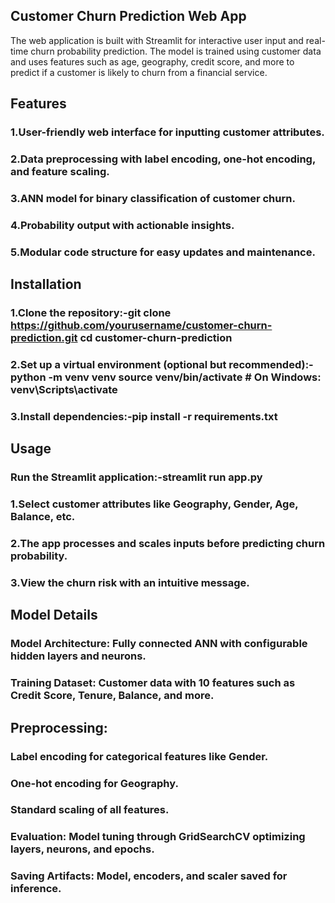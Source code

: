 ## Customer Churn Prediction Web App

The web application is built with Streamlit for interactive user input and real-time churn probability prediction. The model is trained using customer data and uses features such as age, geography, credit score, and more to predict if a customer is likely to churn from a financial service.

## Features

### 1.User-friendly web interface for inputting customer attributes.

### 2.Data preprocessing with label encoding, one-hot encoding, and feature scaling.

### 3.ANN model for binary classification of customer churn.

### 4.Probability output with actionable insights.

### 5.Modular code structure for easy updates and maintenance.


## Installation
### 1.Clone the repository:-git clone https://github.com/yourusername/customer-churn-prediction.git cd customer-churn-prediction

### 2.Set up a virtual environment (optional but recommended):-python -m venv venv source venv/bin/activate  # On Windows: venv\Scripts\activate

### 3.Install dependencies:-pip install -r requirements.txt


## Usage
### Run the Streamlit application:-streamlit run app.py

### 1.Select customer attributes like Geography, Gender, Age, Balance, etc.

### 2.The app processes and scales inputs before predicting churn probability.

### 3.View the churn risk with an intuitive message.


## Model Details
### Model Architecture: Fully connected ANN with configurable hidden layers and neurons.

### Training Dataset: Customer data with 10 features such as Credit Score, Tenure, Balance, and more.

## Preprocessing:

### Label encoding for categorical features like Gender.

### One-hot encoding for Geography.

### Standard scaling of all features.

### Evaluation: Model tuning through GridSearchCV optimizing layers, neurons, and epochs.

### Saving Artifacts: Model, encoders, and scaler saved for inference.
